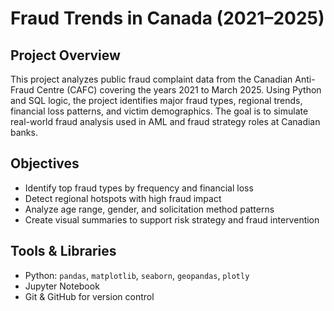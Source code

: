 # Fraud Trends in Canada (2021–2025)

## Project Overview
This project analyzes public fraud complaint data from the Canadian Anti-Fraud Centre (CAFC) covering the years 2021 to March 2025. Using Python and SQL logic, the project identifies major fraud types, regional trends, financial loss patterns, and victim demographics. The goal is to simulate real-world fraud analysis used in AML and fraud strategy roles at Canadian banks.

## Objectives
- Identify top fraud types by frequency and financial loss
- Detect regional hotspots with high fraud impact
- Analyze age range, gender, and solicitation method patterns
- Create visual summaries to support risk strategy and fraud intervention

## Tools & Libraries
- Python: `pandas`, `matplotlib`, `seaborn`, `geopandas`, `plotly`
- Jupyter Notebook
- Git & GitHub for version control
